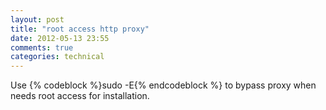```yaml
---
layout: post
title: "root access http proxy"
date: 2012-05-13 23:55
comments: true
categories: technical
---
```


Use {% codeblock %}sudo -E{% endcodeblock %} to bypass proxy when needs root access for installation.
